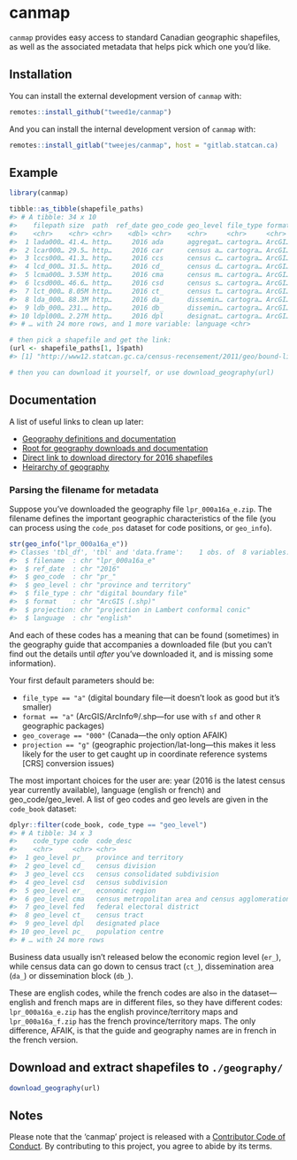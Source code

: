 
<!-- README.md is generated from README.Rmd. Please edit that file -->

# canmap

<!-- badges: start -->

<!-- badges: end -->

`canmap` provides easy access to standard Canadian geographic
shapefiles, as well as the associated metadata that helps pick which one
you’d like.

## Installation

You can install the external development version of `canmap` with:

``` r
remotes::install_github("tweed1e/canmap")
```

And you can install the internal development version of `canmap` with:

``` r
remotes::install_gitlab("tweejes/canmap", host = "gitlab.statcan.ca)
```

## Example

``` r
library(canmap)

tibble::as_tibble(shapefile_paths)
#> # A tibble: 34 x 10
#>    filepath size  path  ref_date geo_code geo_level file_type format projection
#>    <chr>    <chr> <chr>    <dbl> <chr>    <chr>     <chr>     <chr>  <chr>     
#>  1 lada000… 41.4… http…     2016 ada      aggregat… cartogra… ArcGI… projectio…
#>  2 lcar000… 29.5… http…     2016 car      census a… cartogra… ArcGI… projectio…
#>  3 lccs000… 41.3… http…     2016 ccs      census c… cartogra… ArcGI… projectio…
#>  4 lcd_000… 31.5… http…     2016 cd_      census d… cartogra… ArcGI… projectio…
#>  5 lcma000… 3.53M http…     2016 cma      census m… cartogra… ArcGI… projectio…
#>  6 lcsd000… 46.6… http…     2016 csd      census s… cartogra… ArcGI… projectio…
#>  7 lct_000… 8.05M http…     2016 ct_      census t… cartogra… ArcGI… projectio…
#>  8 lda_000… 88.3M http…     2016 da_      dissemin… cartogra… ArcGI… projectio…
#>  9 ldb_000… 231.… http…     2016 db_      dissemin… cartogra… ArcGI… projectio…
#> 10 ldpl000… 2.27M http…     2016 dpl      designat… cartogra… ArcGI… projectio…
#> # … with 24 more rows, and 1 more variable: language <chr>

# then pick a shapefile and get the link:
(url <- shapefile_paths[1, ]$path)
#> [1] "http://www12.statcan.gc.ca/census-recensement/2011/geo/bound-limit/files-fichiers/2016/lada000b16a_e.zip"

# then you can download it yourself, or use download_geography(url)
```

## Documentation

A list of useful links to clean up later:

  - [Geography definitions and
    documentation](https://www.statcan.gc.ca/eng/subjects/standard/sgc/geography)
  - [Root for geography downloads and
    documentation](https://www12.statcan.gc.ca/census-recensement/2016/geo/index-eng.cfm)
  - [Direct link to download directory for 2016
    shapefiles](https://www12.statcan.gc.ca/census-recensement/2011/geo/bound-limit/bound-limit-2016-eng.cfm)
  - [Heirarchy of
    geography](https://www150.statcan.gc.ca/n1/pub/92-195-x/2011001/other-autre/hierarch/h-eng.htm)

### Parsing the filename for metadata

Suppose you’ve downloaded the geography file `lpr_000a16a_e.zip`. The
filename defines the important geographic characteristics of the file
(you can process using the `code_pos` dataset for code positions, or
`geo_info`).

``` r
str(geo_info("lpr_000a16a_e"))
#> Classes 'tbl_df', 'tbl' and 'data.frame':    1 obs. of  8 variables:
#>  $ filename  : chr "lpr_000a16a_e"
#>  $ ref_date  : chr "2016"
#>  $ geo_code  : chr "pr_"
#>  $ geo_level : chr "province and territory"
#>  $ file_type : chr "digital boundary file"
#>  $ format    : chr "ArcGIS (.shp)"
#>  $ projection: chr "projection in Lambert conformal conic"
#>  $ language  : chr "english"
```

And each of these codes has a meaning that can be found (sometimes) in
the geography guide that accompanies a downloaded file (but you can’t
find out the details until *after* you’ve downloaded it, and is missing
some information).

Your first default parameters should be:

  - `file_type == "a"` (digital boundary file—it doesn’t look as good
    but it’s smaller)
  - `format == "a"` (ArcGIS/ArcInfo®/.shp—for use with `sf` and other
    `R` geographic packages)
  - `geo_coverage == "000"` (Canada—the only option AFAIK)
  - `projection == "g"` (geographic projection/lat-long—this makes it
    less likely for the user to get caught up in coordinate reference
    systems \[CRS\] conversion issues)

The most important choices for the user are: year (2016 is the latest
census year currently available), language (english or french) and
geo\_code/geo\_level. A list of geo codes and geo levels are given in
the `code_book` dataset:

``` r
dplyr::filter(code_book, code_type == "geo_level")
#> # A tibble: 34 x 3
#>    code_type code  code_desc                                        
#>    <chr>     <chr> <chr>                                            
#>  1 geo_level pr_   province and territory                           
#>  2 geo_level cd_   census division                                  
#>  3 geo_level ccs   census consolidated subdivision                  
#>  4 geo_level csd   census subdivision                               
#>  5 geo_level er_   economic region                                  
#>  6 geo_level cma   census metropolitan area and census agglomeration
#>  7 geo_level fed   federal electoral district                       
#>  8 geo_level ct_   census tract                                     
#>  9 geo_level dpl   designated place                                 
#> 10 geo_level pc_   population centre                                
#> # … with 24 more rows
```

Business data usually isn’t released below the economic region level
(`er_`), while census data can go down to census tract (`ct_`),
dissemination area (`da_`) or dissemination block (`db_`).

These are english codes, while the french codes are also in the
dataset—english and french maps are in different files, so they have
different codes: `lpr_000a16a_e.zip` has the english province/territory
maps and `lpr_000a16a_f.zip` has the french province/territory maps. The
only difference, AFAIK, is that the guide and geography names are in
french in the french version.

## Download and extract shapefiles to `./geography/`

``` r
download_geography(url)
```

## Notes

Please note that the ‘canmap’ project is released with a [Contributor
Code of Conduct](.github/CODE_OF_CONDUCT.md). By contributing to this
project, you agree to abide by its terms.
